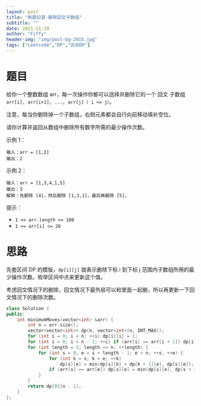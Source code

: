 ```yaml
---
layout: post
title: "刷题记录-删除回文子数组"
subtitle: ""
date: 2021-11-29
author: "Fiffy"
header-img: "img/post-bg-2015.jpg"
tags: ["Leetcode","DP","区间DP"]
---
```


# 题目

给你一个整数数组 arr，每一次操作你都可以选择并删除它的一个 回文 子数组 `arr[i], arr[i+1], ..., arr[j]（ i <= j）`。

注意，每当你删除掉一个子数组，右侧元素都会自行向前移动填补空位。

请你计算并返回从数组中删除所有数字所需的最少操作次数。

 

示例 1：

```
输入：arr = [1,2]
输出：2
```

示例 2：

```
输入：arr = [1,3,4,1,5]
输出：3
解释：先删除 [4]，然后删除 [1,3,1]，最后再删除 [5]。
```


提示：

- `1 <= arr.length <= 100`
- `1 <= arr[i] <= 20`

# 思路

先套区间 DP 的模版，`dp[i][j]` 就表示删除下标 i 到下标 j 范围内子数组所用的最少操作次数。枚举区间中点来更新这个值。

考虑回文情况下的删除，回文情况下最外层可以和里面一起删，所以再更新一下回文情况下的删除次数。

```c++
class Solution {
public:
    int minimumMoves(vector<int> &arr) {
        int n = arr.size();
        vector<vector<int>> dp(n, vector<int>(n, INT_MAX));
        for (int i = 0; i < n; ++i) dp[i][i] = 1;
        for (int i = 0; i < n - 1; ++i) if (arr[i] == arr[i + 1]) dp[i][i + 1] = 1; else dp[i][i + 1] = 2;
        for (int length = 3; length <= n; ++length) {
            for (int s = 0, e = s + length - 1; e < n; ++s, ++e) {
                for (int k = s; k < e; ++k)
                    dp[s][e] = min(dp[s][k] + dp[k + 1][e], dp[s][e]);
                if (arr[s] == arr[e]) dp[s][e] = min(dp[s][e], dp[s + 1][e - 1]);
            }
        }
        return dp[0][n - 1];
    }
};
```

